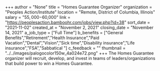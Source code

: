 +++
author = "None"
title = "Homes Guarantee Organizer"
organization = "Peoples Action/Institute"
location = "Remote, District of Columbia, Illinois"
salary = "$55,000-$60,000"
link = "https://peoplesaction.bamboohr.com/jobs/view.php?id=38"
sort_date = "2021-11-02"
created_at = "November 2, 2021"
closing_date = "November 14, 2021"
a_job_type = ["Full Time"]
b_benefits = ["General Benefits","Retirement","Health Insurance","Paid Vacation","Dental","Vision","Sick time","Disability insurance","Life insurance","FSA","Sabbatical "]
c_feedback = ""
thumbnail = "../../images/palogocolor150w_4a024e72.png"
+++
The Homes Guarantee organizer will recruit, develop, and invest in teams of leaders/organizations that build power to win a Homes Guarantee. 